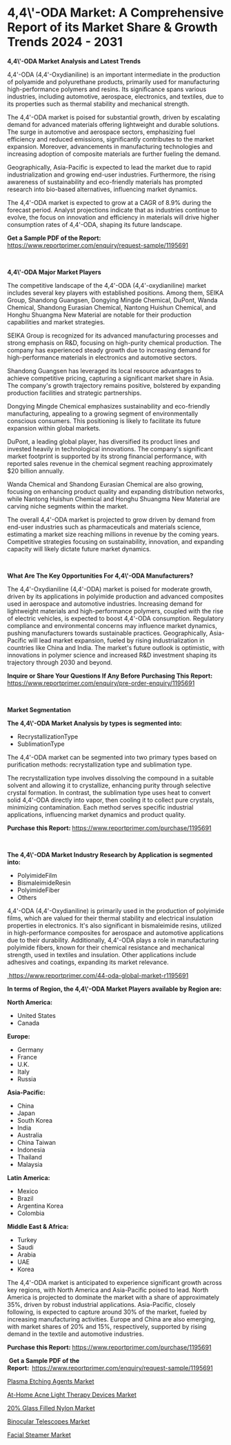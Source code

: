 <p><h1>4,4\'-ODA Market: A Comprehensive Report of its Market Share & Growth Trends 2024 - 2031</h1></p><p><strong>4,4\'-ODA Market Analysis and Latest Trends</strong></p>
<p><p>4,4'-ODA (4,4'-Oxydianiline) is an important intermediate in the production of polyamide and polyurethane products, primarily used for manufacturing high-performance polymers and resins. Its significance spans various industries, including automotive, aerospace, electronics, and textiles, due to its properties such as thermal stability and mechanical strength.</p><p>The 4,4'-ODA market is poised for substantial growth, driven by escalating demand for advanced materials offering lightweight and durable solutions. The surge in automotive and aerospace sectors, emphasizing fuel efficiency and reduced emissions, significantly contributes to the market expansion. Moreover, advancements in manufacturing technologies and increasing adoption of composite materials are further fueling the demand.</p><p>Geographically, Asia-Pacific is expected to lead the market due to rapid industrialization and growing end-user industries. Furthermore, the rising awareness of sustainability and eco-friendly materials has prompted research into bio-based alternatives, influencing market dynamics.</p><p>The 4,4'-ODA market is expected to grow at a CAGR of 8.9% during the forecast period. Analyst projections indicate that as industries continue to evolve, the focus on innovation and efficiency in materials will drive higher consumption rates of 4,4'-ODA, shaping its future landscape.</p></p>
<p><strong>Get a Sample PDF of the Report:&nbsp;</strong> <a href="https://www.reportprimer.com/enquiry/request-sample/1195691">https://www.reportprimer.com/enquiry/request-sample/1195691</a></p>
<p>&nbsp;</p>
<p><strong>4,4\'-ODA Major Market Players</strong></p>
<p><p>The competitive landscape of the 4,4'-ODA (4,4'-oxydianiline) market includes several key players with established positions. Among them, SEIKA Group, Shandong Guangsen, Dongying Mingde Chemical, DuPont, Wanda Chemical, Shandong Eurasian Chemical, Nantong Huishun Chemical, and Honghu Shuangma New Material are notable for their production capabilities and market strategies.</p><p>SEIKA Group is recognized for its advanced manufacturing processes and strong emphasis on R&D, focusing on high-purity chemical production. The company has experienced steady growth due to increasing demand for high-performance materials in electronics and automotive sectors.</p><p>Shandong Guangsen has leveraged its local resource advantages to achieve competitive pricing, capturing a significant market share in Asia. The company's growth trajectory remains positive, bolstered by expanding production facilities and strategic partnerships.</p><p>Dongying Mingde Chemical emphasizes sustainability and eco-friendly manufacturing, appealing to a growing segment of environmentally conscious consumers. This positioning is likely to facilitate its future expansion within global markets.</p><p>DuPont, a leading global player, has diversified its product lines and invested heavily in technological innovations. The company's significant market footprint is supported by its strong financial performance, with reported sales revenue in the chemical segment reaching approximately $20 billion annually. </p><p>Wanda Chemical and Shandong Eurasian Chemical are also growing, focusing on enhancing product quality and expanding distribution networks, while Nantong Huishun Chemical and Honghu Shuangma New Material are carving niche segments within the market.</p><p>The overall 4,4'-ODA market is projected to grow driven by demand from end-user industries such as pharmaceuticals and materials science, estimating a market size reaching millions in revenue by the coming years. Competitive strategies focusing on sustainability, innovation, and expanding capacity will likely dictate future market dynamics.</p></p>
<p>&nbsp;</p>
<p><strong>What Are The Key Opportunities For 4,4\'-ODA Manufacturers?</strong></p>
<p><p>The 4,4'-Oxydianiline (4,4'-ODA) market is poised for moderate growth, driven by its applications in polyimide production and advanced composites used in aerospace and automotive industries. Increasing demand for lightweight materials and high-performance polymers, coupled with the rise of electric vehicles, is expected to boost 4,4'-ODA consumption. Regulatory compliance and environmental concerns may influence market dynamics, pushing manufacturers towards sustainable practices. Geographically, Asia-Pacific will lead market expansion, fueled by rising industrialization in countries like China and India. The market's future outlook is optimistic, with innovations in polymer science and increased R&D investment shaping its trajectory through 2030 and beyond.</p></p>
<p><strong>Inquire or Share Your Questions If Any Before Purchasing This Report:</strong> <a href="https://www.reportprimer.com/enquiry/pre-order-enquiry/1195691">https://www.reportprimer.com/enquiry/pre-order-enquiry/1195691</a></p>
<p>&nbsp;</p>
<p><strong>Market Segmentation</strong></p>
<p><strong>The 4,4\'-ODA Market Analysis by types is segmented into:</strong></p>
<p><ul><li>RecrystallizationType</li><li>SublimationType</li></ul></p>
<p><p>The 4,4'-ODA market can be segmented into two primary types based on purification methods: recrystallization type and sublimation type. </p><p>The recrystallization type involves dissolving the compound in a suitable solvent and allowing it to crystallize, enhancing purity through selective crystal formation. In contrast, the sublimation type uses heat to convert solid 4,4'-ODA directly into vapor, then cooling it to collect pure crystals, minimizing contamination. Each method serves specific industrial applications, influencing market dynamics and product quality.</p></p>
<p><strong>Purchase this Report:&nbsp;</strong><a href="https://www.reportprimer.com/purchase/1195691">https://www.reportprimer.com/purchase/1195691</a></p>
<p>&nbsp;</p>
<p><strong>The 4,4\'-ODA Market Industry Research by Application is segmented into:</strong></p>
<p><ul><li>PolyimideFilm</li><li>BismaleimideResin</li><li>PolyimideFiber</li><li>Others</li></ul></p>
<p><p>4,4'-ODA (4,4'-Oxydianiline) is primarily used in the production of polyimide films, which are valued for their thermal stability and electrical insulation properties in electronics. It's also significant in bismaleimide resins, utilized in high-performance composites for aerospace and automotive applications due to their durability. Additionally, 4,4'-ODA plays a role in manufacturing polyimide fibers, known for their chemical resistance and mechanical strength, used in textiles and insulation. Other applications include adhesives and coatings, expanding its market relevance.</p></p>
<p><a href="https://www.reportprimer.com/44-oda-global-market-r1195691">&nbsp;https://www.reportprimer.com/44-oda-global-market-r1195691</a></p>
<p><strong>In terms of Region, the 4,4\'-ODA Market Players available by Region are:</strong></p>
<p>
    <p> <strong> North America: </strong>
        <ul>
            <li>United States</li>
            <li>Canada</li>
        </ul>
        </p> 
    <p> <strong> Europe: </strong>
        <ul>
            <li>Germany</li>
            <li>France</li>
            <li>U.K.</li>
            <li>Italy</li>
            <li>Russia</li>
        </ul>
        </p> 
    <p> <strong> Asia-Pacific: </strong>
        <ul>
            <li>China</li>
            <li>Japan</li>
            <li>South Korea</li>
            <li>India</li>
            <li>Australia</li>
            <li>China Taiwan</li>
            <li>Indonesia</li>
            <li>Thailand</li>
            <li>Malaysia</li>
        </ul>
        </p> 
    <p> <strong> Latin America: </strong>
        <ul>
            <li>Mexico</li>
            <li>Brazil</li>
            <li>Argentina Korea</li>
            <li>Colombia</li>
        </ul>
        </p> 
    <p> <strong> Middle East & Africa: </strong>
        <ul>
            <li>Turkey</li>
            <li>Saudi</li>
            <li>Arabia</li>
            <li>UAE</li>
            <li>Korea</li>
        </ul>
    </p>
    </p>
<p><p>The 4,4'-ODA market is anticipated to experience significant growth across key regions, with North America and Asia-Pacific poised to lead. North America is projected to dominate the market with a share of approximately 35%, driven by robust industrial applications. Asia-Pacific, closely following, is expected to capture around 30% of the market, fueled by increasing manufacturing activities. Europe and China are also emerging, with market shares of 20% and 15%, respectively, supported by rising demand in the textile and automotive industries.</p></p>
<p><strong>Purchase this Report: </strong><a href="https://www.reportprimer.com/purchase/1195691">https://www.reportprimer.com/purchase/1195691</a></p>
<p>&nbsp;<strong>Get a Sample PDF of the Report:&nbsp;&nbsp;</strong><a href="https://www.reportprimer.com/enquiry/request-sample/1195691">https://www.reportprimer.com/enquiry/request-sample/1195691</a></p>
<p><strong></strong></p>
<p><p><a href="https://github.com/jeffreybishop26/Market-Research-Report-List-1/blob/main/plasma-etching-agents-market.md">Plasma Etching Agents Market</a></p><p><a href="https://medium.com/@leannebruen2023/emerging-at-home-acne-light-therapy-devices-market-opportunities-market-analysis-for-investors-and-3caf8d31c256?postPublishedType=repub">At-Home Acne Light Therapy Devices Market</a></p><p><a href="https://medium.com/@leannebruen2023/20-glass-filled-nylon-market-forecast-global-market-trends-and-analysis-from-2024-to-2031-covered-64a756f05783">20% Glass Filled Nylon Market</a></p><p><a href="https://www.linkedin.com/pulse/what-growth-opportunities-challenges-binocular-telescopes-0h5pe?trackingId=jeLD4aBrSBKenkOJ6yOiBQ%3D%3D">Binocular Telescopes Market</a></p><p><a href="https://www.linkedin.com/pulse/in-depth-analysis-global-facial-steamer-market-scope-its-9qo9e?trackingId=jJAfCToEQZe2LIaHMTaKww%3D%3D">Facial Steamer Market</a></p></p>